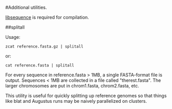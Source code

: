 #Additional utilities.

[libsequence](https://github.com/molpopgen/libsequence) is required for compilation.

##splitall

Usage:
```
zcat reference.fasta.gz | splitall
```

or:

```
cat reference.fasta | splitall
```

For every sequence in reference.fasta > 1MB, a single FASTA-format file is output.  Sequences < 1MB are collected in a file called "therest.fasta".  The larger chromosomes are put in chrom1.fasta, chrom2.fasta, etc.

This utility is useful for quickly splitting up reference genomes so that things like blat and Augustus runs may be naively parallelized on clusters.